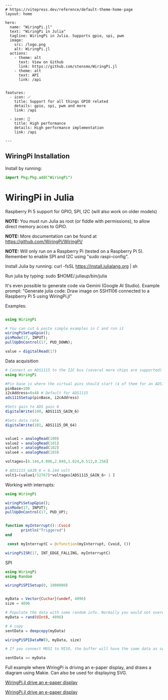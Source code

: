 ```@raw html
---
# https://vitepress.dev/reference/default-theme-home-page
layout: home

hero:
  name: "WiringPi.jl"
  text: "WiringPi in Julia"
  tagline: WiringPi in Julia. Supports gpio, spi, pwm
  image:
    src: /logo.png
    alt: WiringPi.jl
  actions:
    - theme: alt
      text: View on Github
      link: https://github.com/stensmo/WiringPi.jl
    - theme: alt
      text: API
      link: /api


features:
  - icon: ✅
    title: Support for all things GPIO related
    details: gpio, spi, pwm and more
    link: /api

  - icon: 🚀
    title: High performance
    details: High performance implementation
    link: /api

---
``` 


## WiringPi Installation

Install by running:
```julia
import Pkg;Pkg.add("WiringPi")
```
# WiringPi in Julia 

Raspberry Pi 5 support for GPIO, SPI, I2C (will also work on older models)

**NOTE:** You must run Julia as root (or fiddle with permissions), to allow direct memory acces to GPIO. 

**NOTE:** More documentation can be found at  https://github.com/WiringPi/WiringPi/

**NOTE:** Will only run on a Raspberry Pi (tested on a Raspberry Pi 5). Remember to enable SPI and I2C using "sudo raspi-config".

Install Julia by running: curl -fsSL https://install.julialang.org | sh


Run julia by typing: sudo $HOME/.juliaup/bin/julia

It's even possible to generate code via Gemini (Google AI Studio). Example prompt: "Generate julia code: Draw image on SSH1106 connected to a Raspberry Pi 5 using WiringPi.jl"

Examples:
```julia

using WiringPi

# You can cut & paste simple examples in C and run it
wiringPiSetupGpio();
pinMode(17, INPUT);
pullUpDnControl(17, PUD_DOWN);

value = digitalRead(17)


```
Data acquisition
```julia
# Connect an ADS1115 to the I2C bus (several more chips are supported)
using WiringPi

#Pin base is where the virtual pins should start (4 of them for an ADS1115). This is almost like a variable name
pinBase=100
i2cAddress=0x48 # Default for ADS1115
ads1115Setup(pinBase, i2cAddress)

#Sets gain to ADS gain 6
digitalWrite(100, ADS1115_GAIN_6)

#Sets data rate
digitalWrite(101, ADS1115_DR_64)


value1 = analogRead(100)
value2 = analogRead(101)
value3 = analogRead(102)
value4 = analogRead(103)

voltages=[6.144,4.096,2.048,1.024,0.512,0.256]

# ADS1115_GAIN_6 = 6.144 volt
volt1=(value1/32767)*voltages[ADS1115_GAIN_6+ 1 ]


```


Working with interrupts:
```julia
using WiringPi

wiringPiSetupGpio();
pinMode(17, INPUT);
pullUpDnControl(17, PUD_UP);


function myInterrupt()::Cvoid
       println("Triggered")
end

 const myInterruptC = @cfunction(myInterrupt, Cvoid, ())

wiringPiISR(17, INT_EDGE_FALLING, myInterruptC)

```

SPI
```julia
using WiringPi
using Random

wiringPiSPISetup(0, 1000000)


myData = Vector{Cuchar}(undef, 4096)
size = 4096

# Populate the data with some random info. Normally you would not overwrite the vector above.
myData = rand(UInt8, 4096)

# A copy
sentData = deepcopy(myData)

wiringPiSPIDataRW(0, myData, size)

# If you connect MOSI to MISO, the buffer will have the same data as sent. Otherwise it will be zeroes

sentData == myData

```

Full example where WiringPi is driving an e-paper display, and draws a diagram using Makie. Can also be used for displaying SVG.


[WiringPi.jl drive an e-paper display ](https://github.com/stensmo/WiringPi.jl/tree/main/docs/examples)






[WiringPi.jl drive an e-paper display ](https://github.com/stensmo/WiringPi.jl/tree/main/examples)
